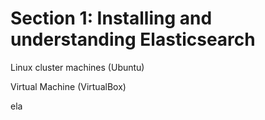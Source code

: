 # Section 1: Installing and understanding Elasticsearch

Linux cluster machines (Ubuntu)

Virtual Machine (VirtualBox)

ela
